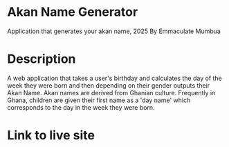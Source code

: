 # Akan Name Generator
Application that generates your akan name, 2025
By Emmaculate Mumbua

# Description
A web application that takes a user's birthday and calculates the day of the week they were born and then depending on their gender outputs their Akan Name.
Akan names are derived from Ghanian culture. Frequently in Ghana, children are given their first name as a 'day name' which corresponds to the day in the week they were born.

# Link to live site

